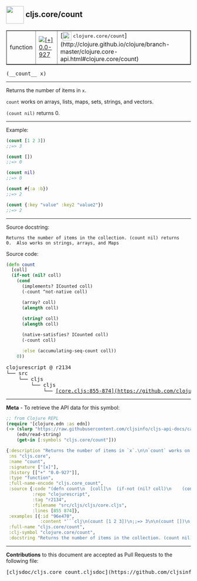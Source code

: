 ## <img width="48px" valign="middle" src="http://i.imgur.com/Hi20huC.png"> cljs.core/count

 <table border="1">
<tr>

<td>function</td>
<td><a href="https://github.com/cljsinfo/cljs-api-docs/tree/0.0-927"><img valign="middle" alt="[+] 0.0-927" src="https://img.shields.io/badge/+-0.0--927-lightgrey.svg"></a> </td>
<td>
[<img height="24px" valign="middle" src="http://i.imgur.com/1GjPKvB.png"> <samp>clojure.core/count</samp>](http://clojure.github.io/clojure/branch-master/clojure.core-api.html#clojure.core/count)
</td>
</tr>
</table>

 <samp>
(__count__ x)<br>
</samp>

---

Returns the number of items in `x`.

`count` works on arrays, lists, maps, sets, strings, and vectors.

`(count nil)` returns 0.

---

Example:

```clj
(count [1 2 3])
;;=> 3

(count [])
;;=> 0

(count nil)
;;=> 0

(count #{:a :b})
;;=> 2

(count {:key "value" :key2 "value2"})
;;=> 2
```

---


Source docstring:

```
Returns the number of items in the collection. (count nil) returns
0.  Also works on strings, arrays, and Maps
```

Source code:

```clj
(defn count
  [coll]
  (if-not (nil? coll)
    (cond
      (implements? ICounted coll)
      (-count ^not-native coll)

      (array? coll)
      (alength coll)
    
      (string? coll)
      (alength coll)

      (native-satisfies? ICounted coll)
      (-count coll)

      :else (accumulating-seq-count coll))
    0))
```

 <pre>
clojurescript @ r2134
└── src
    └── cljs
        └── cljs
            └── <ins>[core.cljs:855-874](https://github.com/clojure/clojurescript/blob/r2134/src/cljs/cljs/core.cljs#L855-L874)</ins>
</pre>


---

__Meta__ - To retrieve the API data for this symbol:

```clj
;; from Clojure REPL
(require '[clojure.edn :as edn])
(-> (slurp "https://raw.githubusercontent.com/cljsinfo/cljs-api-docs/catalog/cljs-api.edn")
    (edn/read-string)
    (get-in [:symbols "cljs.core/count"]))
```

```clj
{:description "Returns the number of items in `x`.\n\n`count` works on arrays, lists, maps, sets, strings, and vectors.\n\n`(count nil)` returns 0.",
 :ns "cljs.core",
 :name "count",
 :signature ["[x]"],
 :history [["+" "0.0-927"]],
 :type "function",
 :full-name-encode "cljs.core_count",
 :source {:code "(defn count\n  [coll]\n  (if-not (nil? coll)\n    (cond\n      (implements? ICounted coll)\n      (-count ^not-native coll)\n\n      (array? coll)\n      (alength coll)\n    \n      (string? coll)\n      (alength coll)\n\n      (native-satisfies? ICounted coll)\n      (-count coll)\n\n      :else (accumulating-seq-count coll))\n    0))",
          :repo "clojurescript",
          :tag "r2134",
          :filename "src/cljs/cljs/core.cljs",
          :lines [855 874]},
 :examples [{:id "96e470",
             :content "```clj\n(count [1 2 3])\n;;=> 3\n\n(count [])\n;;=> 0\n\n(count nil)\n;;=> 0\n\n(count #{:a :b})\n;;=> 2\n\n(count {:key \"value\" :key2 \"value2\"})\n;;=> 2\n```"}],
 :full-name "cljs.core/count",
 :clj-symbol "clojure.core/count",
 :docstring "Returns the number of items in the collection. (count nil) returns\n0.  Also works on strings, arrays, and Maps"}

```

---

__Contributions__ to this document are accepted as Pull Requests to the following file:

 <pre>
[cljsdoc/cljs.core_count.cljsdoc](https://github.com/cljsinfo/cljs-api-docs/blob/master/cljsdoc/cljs.core_count.cljsdoc)
</pre>

